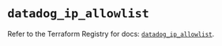 # `datadog_ip_allowlist`

Refer to the Terraform Registry for docs: [`datadog_ip_allowlist`](https://registry.terraform.io/providers/datadog/datadog/3.38.0/docs/resources/ip_allowlist).
